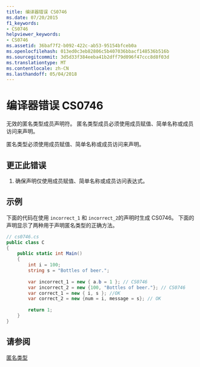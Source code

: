 ```yaml
---
title: 编译器错误 CS0746
ms.date: 07/20/2015
f1_keywords:
- CS0746
helpviewer_keywords:
- CS0746
ms.assetid: 36baf7f2-b092-422c-ab53-95154bfceb0a
ms.openlocfilehash: 013ed0c3eb82806c5b407036bbacf148536b516b
ms.sourcegitcommit: 3d5d33f384eeba41b2dff79d096f47ccc8d8f03d
ms.translationtype: MT
ms.contentlocale: zh-CN
ms.lasthandoff: 05/04/2018
---
```

# <a name="compiler-error-cs0746"></a>编译器错误 CS0746
无效的匿名类型成员声明符。 匿名类型成员必须使用成员赋值、简单名称或成员访问来声明。  
  
 匿名类型必须使用成员赋值、简单名称或成员访问来声明。  
  
## <a name="to-correct-this-error"></a>更正此错误  
  
1.  确保声明仅使用成员赋值、简单名称或成员访问表达式。  
  
## <a name="example"></a>示例  
 下面的代码在使用 `incorrect_1` 和 `incorrect_2`的声明时生成 CS0746。 下面的声明显示了两种用于声明匿名类型的正确方法。  
  
```csharp  
// cs0746.cs  
public class C  
{  
    public static int Main()  
    {  
        int i = 100;  
        string s = "Bottles of beer.";  
  
        var incorrect_1 = new { a.b = 1 }; // CS0746   
        var incorrect_2 = new {100, "Bottles of beer."}; // CS0746  
        var correct_1 = new { i, s }; //OK  
        var correct_2 = new {num = i, message = s}; // OK  
  
        return 1;  
    }  
}  
```  
  
## <a name="see-also"></a>请参阅  
 [匿名类型](../../csharp/programming-guide/classes-and-structs/anonymous-types.md)
